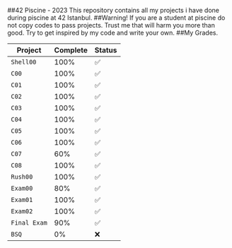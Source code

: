 ##42 Piscine - 2023
This repository contains all my projects i have done during piscine at 42 Istanbul.
##Warning!
If you are a student at piscine do not copy codes to pass projects. Trust me that will harm you more than good. Try to get inspired by my code and write your own.
##My Grades.

|  Project    | Complete | Status |
| ------------- | ------------- | ------------- |
|  `Shell00`  | 100%  | ✅ |
| `C00` | 100%  | ✅ |
| `C01` | 100%  | ✅ |
| `C02` | 100%  | ✅ |
| `C03` | 100%  | ✅ |
| `C04` | 100%  | ✅ |
| `C05`  | 100%  | ✅ |
| `C06`  | 100%  | ✅ |
| `C07`  | 60%  | ✅ |
| `C08`  | 100%  | ✅ |
| `Rush00`  | 100%  | ✅ |
| `Exam00`  | 80%  | ✅ |
| `Exam01`  | 100%  | ✅ |
| `Exam02`  | 100%  | ✅ |
| `Final Exam`  | 90%  | ✅ |
| `BSQ`  | 0%  | ❌ |
